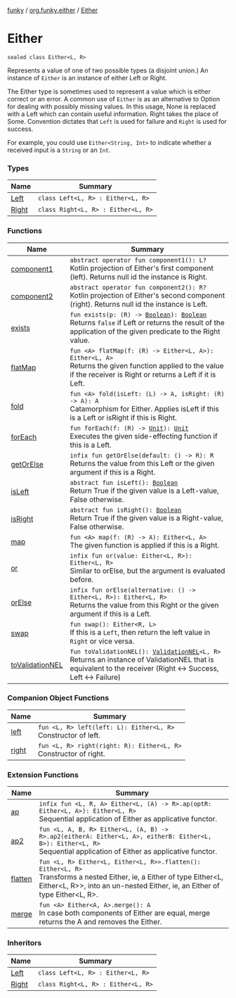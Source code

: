 [funky](../../index.md) / [org.funky.either](../index.md) / [Either](.)

# Either

`sealed class Either<L, R>`

Represents a value of one of two possible types (a disjoint union.)
An instance of `Either` is an instance of either Left or Right.

The Either type is sometimes used to represent a value which is either correct or an error.
A common use of `Either` is as an alternative to Option for dealing with possibly missing values. In this usage,
None is replaced with a Left which can contain useful information.
Right takes the place of Some. Convention dictates that `Left` is used for failure and `Right` is used for success.

For example, you could use `Either<String, Int>` to indicate whether a received input is a `String` or an `Int`.

### Types

| Name | Summary |
|---|---|
| [Left](-left/index.md) | `class Left<L, R> : Either<L, R>` |
| [Right](-right/index.md) | `class Right<L, R> : Either<L, R>` |

### Functions

| Name | Summary |
|---|---|
| [component1](component1.md) | `abstract operator fun component1(): L?`<br>Kotlin projection of Either's first component (left). Returns null id the instance is Right. |
| [component2](component2.md) | `abstract operator fun component2(): R?`<br>Kotlin projection of Either's second component (right). Returns null id the instance is Left. |
| [exists](exists.md) | `fun exists(p: (R) -> `[`Boolean`](https://kotlinlang.org/api/latest/jvm/stdlib/kotlin/-boolean/index.html)`): `[`Boolean`](https://kotlinlang.org/api/latest/jvm/stdlib/kotlin/-boolean/index.html)<br>Returns `false` if Left or returns the result of the application of the given predicate to the Right value. |
| [flatMap](flat-map.md) | `fun <A> flatMap(f: (R) -> Either<L, A>): Either<L, A>`<br>Returns the given function applied to the value if the receiver is Right or returns a Left if it is Left. |
| [fold](fold.md) | `fun <A> fold(isLeft: (L) -> A, isRight: (R) -> A): A`<br>Catamorphism for Either. Applies isLeft if this is a Left or isRight if this is Right. |
| [forEach](for-each.md) | `fun forEach(f: (R) -> `[`Unit`](https://kotlinlang.org/api/latest/jvm/stdlib/kotlin/-unit/index.html)`): `[`Unit`](https://kotlinlang.org/api/latest/jvm/stdlib/kotlin/-unit/index.html)<br>Executes the given side-effecting function if this is a Left. |
| [getOrElse](get-or-else.md) | `infix fun getOrElse(default: () -> R): R`<br>Returns the value from this Left or the given argument if this is a Right. |
| [isLeft](is-left.md) | `abstract fun isLeft(): `[`Boolean`](https://kotlinlang.org/api/latest/jvm/stdlib/kotlin/-boolean/index.html)<br>Return True if the given value is a Left-value, False otherwise. |
| [isRight](is-right.md) | `abstract fun isRight(): `[`Boolean`](https://kotlinlang.org/api/latest/jvm/stdlib/kotlin/-boolean/index.html)<br>Return True if the given value is a Right-value, False otherwise. |
| [map](map.md) | `fun <A> map(f: (R) -> A): Either<L, A>`<br>The given function is applied if this is a Right. |
| [or](or.md) | `infix fun or(value: Either<L, R>): Either<L, R>`<br>Similar to orElse, but the argument is evaluated before. |
| [orElse](or-else.md) | `infix fun orElse(alternative: () -> Either<L, R>): Either<L, R>`<br>Returns the value from this Right or the given argument if this is a Left. |
| [swap](swap.md) | `fun swap(): Either<R, L>`<br>If this is a `Left`, then return the left value in `Right` or vice versa. |
| [toValidationNEL](to-validation-n-e-l.md) | `fun toValidationNEL(): `[`ValidationNEL`](../../org.funky.validation/-validation-n-e-l/index.md)`<L, R>`<br>Returns an instance of ValidationNEL that is equivalent to the receiver (Right &lt;-&gt; Success, Left &lt;-&gt; Failure) |

### Companion Object Functions

| Name | Summary |
|---|---|
| [left](left.md) | `fun <L, R> left(left: L): Either<L, R>`<br>Constructor of left. |
| [right](right.md) | `fun <L, R> right(right: R): Either<L, R>`<br>Constructor of right. |

### Extension Functions

| Name | Summary |
|---|---|
| [ap](../ap.md) | `infix fun <L, R, A> Either<L, (A) -> R>.ap(optR: Either<L, A>): Either<L, R>`<br>Sequential application of Either as applicative functor. |
| [ap2](../ap2.md) | `fun <L, A, B, R> Either<L, (A, B) -> R>.ap2(eitherA: Either<L, A>, eitherB: Either<L, B>): Either<L, R>`<br>Sequential application of Either as applicative functor. |
| [flatten](../flatten.md) | `fun <L, R> Either<L, Either<L, R>>.flatten(): Either<L, R>`<br>Transforms a nested Either, ie, a Either of type Either&lt;L, Either&lt;L, R&gt;&gt;, into an un-nested Either, ie, an Either of type Either&lt;L, R&gt;. |
| [merge](../merge.md) | `fun <A> Either<A, A>.merge(): A`<br>In case both components of Either are equal, merge returns the A and removes the Either. |

### Inheritors

| Name | Summary |
|---|---|
| [Left](-left/index.md) | `class Left<L, R> : Either<L, R>` |
| [Right](-right/index.md) | `class Right<L, R> : Either<L, R>` |
